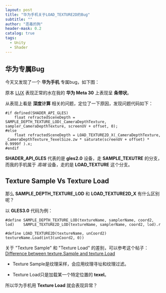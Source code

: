 ```yaml
---
layout: post
title: "华为手机关于LOAD_TEXTURE2D的Bug"
subtitle: ""
author: "恶毒的狗"
header-mask: 0.2
catalog: true
tags:
  - Unity
  - Shader
---
```


## 华为专属Bug

今天又发现了一个 **华为手机** 专属bug，如下图：

原本 [LUX](https://assetstore.unity.com/packages/vfx/shaders/lux-urp-essentials-150355?aid=1101l85Tr) 表现正常的水在我的 **华为 Meta 30** 上表现呈 **条带状**。

从表现上看是 **深度计算** 相关的问题，定位了一下原因，发现问题代码如下：

```
#if defined(SHADER_API_GLES)
    float refractedSceneDepth = SAMPLE_DEPTH_TEXTURE_LOD(_CameraDepthTexture, sampler_CameraDepthTexture, screenUV + offset, 0);
#else
    float refractedSceneDepth = LOAD_TEXTURE2D_X(_CameraDepthTexture, _CameraDepthTexture_TexelSize.zw * saturate(screenUV + offset) * 0.9999f ).x;
#endif
```

**SHADER_API_GLES** 代表的是 **gles2.0** 设备，走 **SAMPLE_TEXUTRE** 的分支，而我的手机属于 *高端* 设备，走的是 **LOAD_TEXTURE** 这个分支。

## Texture Sample Vs Texture Load

那么 **SAMPLE_DEPTH_TEXTURE_LOD** 和 **LOAD_TEXTURE2D_X** 有什么区别呢？

以 **GLES3.0** 代码为例：

```
#define SAMPLE_DEPTH_TEXTURE_LOD(textureName, samplerName, coord2, lod)    SAMPLE_TEXTURE2D_LOD(textureName, samplerName, coord2, lod).r
```

```
#define LOAD_TEXTURE2D(textureName, unCoord2)    textureName.Load(int3(unCoord2, 0))
```

关于 "Texture Sample" 和 "Texture Load" 的差别，可以参考这个帖子：[Difference between texture.Sample and texture.Load](https://gamedev.stackexchange.com/questions/65845/difference-between-texture-load-and-texture-sample-methods-in-directx/65853)

+ Texture Sample是纹理采样，会应用纹理寻址和纹理过滤。

+ Texture Load只是加载某一个特定位置的 **texel**。

所以华为手机用 **Texture Load** 就会表现异常？

## 



























































































































































































































































